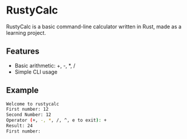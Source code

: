 # RustyCalc

RustyCalc is a basic command-line calculator written in Rust, made as a learning project.
## Features
- Basic arithmetic: +, -, *, /
- Simple CLI usage
## Example
```sh
Welcome to rustycalc
First number: 12
Second Number: 12
Operator (+, -, *, /, ^, e to exit): +
Result: 24
First number:
